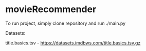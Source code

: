 # movieRecommender

To run project, simply clone repository and run ./main.py

Datasets:

title.basics.tsv - https://datasets.imdbws.com/title.basics.tsv.gz
